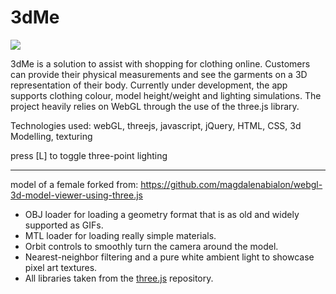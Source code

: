 # 3dMe

![](http://www.expatliving.sg/style-and-beauty/fashion/article3136.ece/alternates/w1024/16288-01.jpg)

3dMe is a solution to assist with shopping for clothing online. Customers can provide their physical measurements and see the garments on a 3D representation of their body.
Currently under development, the app supports clothing colour, model height/weight and lighting simulations.
The project heavily relies on WebGL through the use of the three.js library.

Technologies used:
webGL, threejs, javascript, jQuery, HTML, CSS, 3d Modelling, texturing


 press [L] to toggle three-point lighting


  _______________________________________________

 model of a female forked from:
 https://github.com/magdalenabialon/webgl-3d-model-viewer-using-three.js
 
 * OBJ loader for loading a geometry format that is as old and widely supported as GIFs.
 * MTL loader for loading really simple materials.
 * Orbit controls to smoothly turn the camera around the model.
 * Nearest-neighbor filtering and a pure white ambient light to showcase pixel art textures.
 * All libraries taken from the [three.js](https://github.com/mrdoob/three.js/) repository.
